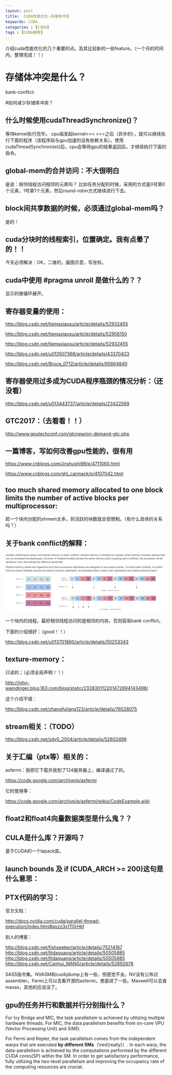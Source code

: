 ```yaml
---
layout: post
title:  CUDA性能优化-存储体冲突
keywords: CUDA
categories : [CUDA]
tags : [CUDA编程]
---
```


介绍cuda性能优化的几个重要的点。及其比较新的一些feature。（一个月的时间内，整理完成！！）


# 存储体冲突是什么？

bank-conflict:


#如何减少存储体冲突？



## 什么时候使用cudaThreadSynchronize()？

等待kernel执行完毕。
cpu端发起kernel<<< >>>之后（异步的），就可以继续执行下面的程序（该程序段与gpu加速的没有依赖关系）。使用
cudaThreadSynchronize()后，cpu会等待gpu的结果返回后，才继续执行下面的指令。

## global-mem的合并访问：不大很明白

是说：相邻线程访问相邻的元素吗？
比如任务分配的时候，采用的方式是0号第0个元素，1号第1个元素，然后round-robin方式继续进行下去。

## block间共享数据的时候，必须通过global-mem吗？

是的！


## cuda分块时的线程索引，位置确定。我有点晕了的！！


今天必须解决：OK，二维的，画图示意，写坐标。



## cuda中使用 #pragma unroll 是做什么的？？

显示的做循环展开。

## 寄存器变量的使用：

http://blog.csdn.net/tiemaxiaosu/article/details/52932455

http://blog.csdn.net/tiemaxiaosu/article/details/52956150

http://blog.csdn.net/tiemaxiaosu/article/details/52932455

http://blog.csdn.net/u013507368/article/details/43370423

http://blog.csdn.net/Bruce_0712/article/details/65664840


## 寄存器使用过多成为CUDA程序瓶颈的情况分析：（还没看）

http://blog.csdn.net/u013443737/article/details/23422569


## GTC2017：（去看看！！）

http://www.gputechconf.com/gtcnew/on-demand-gtc.php



## 一篇博客，写如何改善gpu性能的，很有用

https://www.cnblogs.com/Jnshushi99/p/4711060.html

https://www.cnblogs.com/ghl_carmack/p/4107042.html



## too much shared memory allocated to one block limits the number of active blocks per multiprocessor:

若一个块内分配的shmem太多，则活跃的块数就会受限制。（有什么具体的关系吗？）



## 关于bank conflict的解释：

![](/images/cuda/bank-conflict.png)

一个块内的线程，最好相邻线程访问的是相邻的内存。否则容易bank conflict。


下面的介绍很好：（good！！）

http://blog.csdn.net/u013701860/article/details/50253343



## texture-memory：

只读的；（必须全局声明！！）

http://john-waindinger.blog.163.com/blog/static/232830112201472694143498/

这个介绍不错：


http://blog.csdn.net/zhangfuliang123/article/details/76528075


## stream相关：（TODO）

http://blog.csdn.net/zdy0_2004/article/details/52602499


## 关于汇编（ptx等）相关的：

asfermi：我把它下载并放到了124服务器上，编译通过了的。

https://code.google.com/archive/p/asfermi

它的使用等：

https://code.google.com/archive/p/asfermi/wikis/CodeExample.wiki



## float2和float4向量数据类型是什么鬼？？




## CULA是什么库？开源吗？

基于CUDA的一个lapack库。


## launch bounds  及  if (__CUDA_ARCH__ >= 200)这句是什么意思：


## PTX代码的学习：

官方文档：

http://docs.nvidia.com/cuda/parallel-thread-execution/index.html#axzz3x1T0rHkf

别人的博客：

http://blog.csdn.net/fishseeker/article/details/75214167
http://blog.csdn.net/litdaguang/article/details/50505885
http://blog.csdn.net/litdaguang/article/details/50505885
http://blog.csdn.net/Canhui_WANG/article/details/52892676


SASS指令集。NVASM和cuobjdump上有一些，但感觉不全。NV没有公布过assembler。Fermi上可以去看开源的asfermi，里面讲了一些。Maxwell可以去查maxas，其他的应该没了。





## gpu的任务并行和数据并行分别指什么？

For Ivy Bridge and MIC, the task parallelism is achieved by utilizing
multiple hardware threads. For MIC, the data parallelism benefits
from on-core VPU (Vector Processing Unit) and SIMD. 

For Fermi
and Kepler, the task parallelism comes from the independent warps
that are executed **by different SMs**（\red{really}）. 
In each warp, the data-parallelism
is achieved by the computations performed by the different CUDA
cores(SP) within the SM. In order to get satisfactory performance, fully
utilizing the two-level parallelism and improving the occupancy rate
of the computing resources are crucial.


